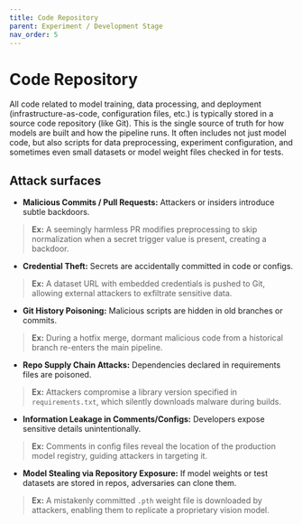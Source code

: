```yaml
---
title: Code Repository
parent: Experiment / Development Stage
nav_order: 5
---
```


# Code Repository

All code related to model training, data processing, and deployment (infrastructure-as-code, configuration files, etc.) is typically stored in a source code repository (like Git). This is the single source of truth for how models are built and how the pipeline runs. It often includes not just model code, but also scripts for data preprocessing, experiment configuration, and sometimes even small datasets or model weight files checked in for tests.

## Attack surfaces

- **Malicious Commits / Pull Requests:** Attackers or insiders introduce subtle backdoors.  
> **Ex:** A seemingly harmless PR modifies preprocessing to skip normalization when a secret trigger value is present, creating a backdoor.

- **Credential Theft:** Secrets are accidentally committed in code or configs.  
> **Ex:** A dataset URL with embedded credentials is pushed to Git, allowing external attackers to exfiltrate sensitive data.

- **Git History Poisoning:** Malicious scripts are hidden in old branches or commits.  
> **Ex:** During a hotfix merge, dormant malicious code from a historical branch re-enters the main pipeline.

- **Repo Supply Chain Attacks:** Dependencies declared in requirements files are poisoned.  
> **Ex:** Attackers compromise a library version specified in `requirements.txt`, which silently downloads malware during builds.

- **Information Leakage in Comments/Configs:** Developers expose sensitive details unintentionally.  
> **Ex:** Comments in config files reveal the location of the production model registry, guiding attackers in targeting it.

- **Model Stealing via Repository Exposure:** If model weights or test datasets are stored in repos, adversaries can clone them.  
> **Ex:** A mistakenly committed `.pth` weight file is downloaded by attackers, enabling them to replicate a proprietary vision model.
